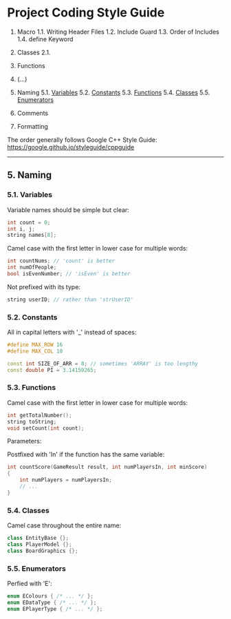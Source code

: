 # Project Coding Style Guide

1. Macro
1.1. Writing Header Files
1.2. Include Guard
1.3. Order of Includes
1.4. define Keyword

2. Classes
2.1.

3. Functions

4. (...)

5. Naming
5.1. [Variables](#5.1.-Variables)
5.2. [Constants](#5.2.-Constants)
5.3. [Functions](#5.3.-Functions)
5.4. [Classes](#5.4.-Classes)
5.5. [Enumerators](#5.5.-enumerators)

6. Comments

7. Formatting

The order generally follows Google C++ Style Guide: https://google.github.io/styleguide/cppguide

----------------------------------------------------------------

## 5. Naming

### 5.1. Variables

Variable names should be simple but clear:

``` C++
int count = 0;
int i, j;
string names[8];
```

Camel case with the first letter in lower case for multiple words:

``` C++
int countNums; // 'count' is better
int numOfPeople;
bool isEvenNumber; // 'isEven' is better
```

Not prefixed with its type:

``` C++
string userID; // rather than 'strUserID'

```

### 5.2. Constants

All in capital letters with '\_' instead of spaces:

``` C++
#define MAX_ROW 16
#define MAX_COL 10

const int SIZE_OF_ARR = 8; // sometimes 'ARRAY' is too lengthy
const double PI = 3.14159265;
```

### 5.3. Functions

Camel case with the first letter in lower case for multiple words:

``` C++
int getTotalNumber();
string toString;
void setCount(int count);
```

Parameters:

Postfixed with 'In' if the function has the same variable:

``` C++
int countScore(GameResult result, int numPlayersIn, int minScore)
{
	int numPlayers = numPlayersIn;
	// ...
}
```

### 5.4. Classes

Camel case throughout the entire name:

``` C++
class EntityBase {};
class PlayerModel {};
class BoardGraphics {};
```

### 5.5. Enumerators

Perfied with 'E':

``` C++
enum EColours { /* ... */ };
enum EDataType { /* ... */ };
enum EPlayerType { /* ... */ };
```
